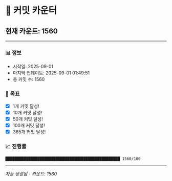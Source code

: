 # 🔢 커밋 카운터

## 현재 카운트: 1560

---

### 📊 정보
- 시작일: 2025-09-01
- 마지막 업데이트: 2025-09-01 01:49:51
- 총 커밋 수: 1560

### 🎯 목표
- [x] 1개 커밋 달성!
- [x] 10개 커밋 달성!
- [x] 50개 커밋 달성!
- [x] 100개 커밋 달성!
- [x] 365개 커밋 달성!

### 📈 진행률
```
██████████████████████████████████████████████████ 1560/100
```

---
*자동 생성됨 - 카운트: 1560*
